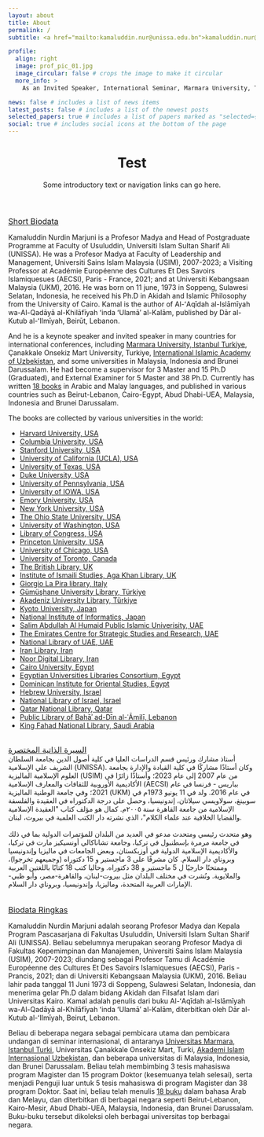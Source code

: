 ```yaml
---
layout: about
title: About
permalink: /
subtitle: <a href="mailto:kamaluddin.nur@unissa.edu.bn">kamaluddin.nur@unissa.edu.bn</a>, <a href="mailto:kamalnurdin@yahoo.com">kamalnurdin@yahoo.com</a>

profile:
  align: right
  image: prof_pic_01.jpg
  image_circular: false # crops the image to make it circular
  more_info: >
    As an Invited Speaker, International Seminar, Marmara University, Türkiye, 2 March 2018

news: false # includes a list of news items
latest_posts: false # includes a list of the newest posts
selected_papers: true # includes a list of papers marked as "selected={true}"
social: true # includes social icons at the bottom of the page
---
```


<header>
  <h1>Test</h1>
  <p>Some introductory text or navigation links can go here.</p>
</header>
<link rel="apple-touch-icon" sizes="180x180" href="assets/img/favicons/apple-touch-icon.png">
<link rel="icon" type="image/png" sizes="32x32" href="assets/img/favicons/favicon-32x32.png">
<link rel="icon" type="image/png" sizes="16x16" href="assets/img/favicons/favicon-16x16.png">
<link rel="manifest" href="assets/img/favicons/site.webmanifest">
<link rel="mask-icon" href="assets/img/favicons/safari-pinned-tab.svg" color="#5bbad5">
<link rel="shortcut icon" href="assets/img/favicons/favicon.ico">
<meta name="msapplication-TileColor" content="#da532c">
<meta name="msapplication-config" content="assets/img/favicons/browserconfig.xml">
<meta name="theme-color" content="#ffffff">

<div style="font-size: 1.0rem; text-decoration: underline;">
Short Biodata
</div>

Kamaluddin Nurdin Marjuni is a Profesor Madya and Head of Postgraduate Programme at Faculty of Usuluddin, Universiti Islam Sultan Sharif Ali (UNISSA). He was a Profesor Madya at Faculty of Leadership and Management, Universiti Sains Islam Malaysia (USIM), 2007-2023; a Visiting Professor at Académie Européenne des Cultures Et Des Savoirs Islamiquesues (AECSI), Paris - France, 2021; and at Universiti Kebangsaan Malaysia (UKM), 2016. He was born on 11 june, 1973 in Soppeng, Sulawesi Selatan, Indonesia, he received his Ph.D in Akidah and Islamic Philosophy from the University of Cairo. Kamal is the author of Al-ʻAqīdah al-Islāmīyah wa-Al-Qadāyā al-Khilāfīyah ʻinda ʻUlamāʼ al-Kalām, published by Dār al-Kutub al-ʻIlmīyah, Beirūt, Lebanon.

And he is a keynote speaker and invited speaker in many countries for international conferences, including [Marmara University, Istanbul Turkiye](https://kamaluddinnurdin.com/gallery/11/), Çanakkale Onsekiz Mart University, Turkiye, [International Islamic Academy of Uzbekistan](https://kamaluddinnurdin.com/gallery/10/), and some universities in Malaysia, Indonesia and Brunei Darussalam. He had become a supervisor for 3 Master and 15 Ph.D (Graduated), and External Examiner for 5 Master and 38 Ph.D. Currently has written [18 books](https://kamaluddinnurdin.github.io/publications/) in Arabic and Malay languages, and published in various countries such as Beirut-Lebanon, Cairo-Egypt, Abud Dhabi-UEA, Malaysia, Indonesia and Brunei Darussalam.

The books are collected by various universities in the world:

- [Harvard University, USA](https://hollis.harvard.edu/primo-explore/search?query=any,contains,Marj%C5%ABn%C4%AB,%20Kam%C4%81l%20al-D%C4%ABn%20N%C5%ABr%20al-D%C4%ABn&tab=everything&search_scope=everything&vid=HVD2&offset=0)
- [Columbia University, USA](https://clio.columbia.edu/?q=kamal+al-din+nur+al-din&datasource=quicksearch&search_field=all_fields&search=true#gsc.tab=0&gsc.q=kamal%20al-din%20nur%20al-din&gsc.page=1)
- [Stanford University, USA](https://searchworks.stanford.edu/catalog?q=%22Marj%C5%ABn%C4%AB%2C+Kam%C4%81l+al-D%C4%ABn+N%C5%ABr+al-D%C4%ABn.%22&search_field=search_author)
- [University of California (UCLA), USA](https://search.library.ucla.edu/discovery/fulldisplay?docid=alma9915406740406531&context=L&vid=01UCS_LAL:UCLA&search_scope=ArticlesBooksMore&adaptor=Local%20Search%20Engine&tab=Articles_books_more_slot&query=any,contains,Marju%CC%84ni%CC%84,%20Kama%CC%84l%20al-Di%CC%84n%20Nu%CC%84r%20al-Di%CC%84n&offset=0&lang=en)
- [University of Texas, USA](https://search.lib.utexas.edu/discovery/fulldisplay?docid=alma991020495559706011&context=L&vid=01UTAU_INST:SEARCH&lang=en&search_scope=MyInst_and_CI&adaptor=Local%20Search%20Engine&tab=Everything&query=any,contains,marjuni&offset=0)
- [Duke University, USA](https://duke.summon.serialssolutions.com/search?s.dym=false&s.q=Author%3A%22Marj%C5%ABn%C4%AB%2C%20Kam%C4%81l%20al-D%C4%ABn%20N%C5%ABr%20al-D%C4%ABn%22#!/search?ho=t&include.ft.matches=f&l=en&dym=false&q=AuthorCombined:%22Marju%CC%84ni%CC%84,%20Kama%CC%84l%20al-Di%CC%84n%20Nu%CC%84r%20al-Di%CC%84n%22)
- [University of Pennsylvania, USA](https://franklin.library.upenn.edu/catalog?f%5Bauthor_creator_f%5D%5B%5D=Marj%C5%ABn%C4%AB%2C+Kam%C4%81l+al-D%C4%ABn+N%C5%ABr+al-D%C4%ABn)
- [University of IOWA, USA](https://search.lib.uiowa.edu/primo-explore/fulldisplay?docid=01IOWA_ALMA21313377400002771&context=L&vid=01IOWA&lang=en_US&search_scope=default_scope&adaptor=Local%20Search%20Engine&tab=default_tab&query=any,contains,Kama%CC%84l%20al-Di%CC%84n%20Nu%CC%84r%20al-Di%CC%84n%20Marju%CC%84ni%CC%84&offset=0)
- [Emory University, USA](https://search.libraries.emory.edu/?f%5Bauthor_display_ssim%5D%5B%5D=Marju%CC%84ni%CC%84%2C+Kama%CC%84l+al-Di%CC%84n+Nu%CC%84r+al-Di%CC%84n)
- [New York University, USA](https://search.library.nyu.edu/discovery/search?query=creator,equals,Marj%C5%ABn%C4%AB,%20Kam%C4%81l%20al-D%C4%ABn%20N%C5%ABr%20al-D%C4%ABn,AND&tab=Unified_Slot&search_scope=CI_NYU_CONSORTIA&vid=01NYU_INST:NYU&mode=advanced&offset=0)
- [The Ohio State University, USA](https://library.ohio-state.edu/search/o181138226)
- [University of Washington, USA](https://orbiscascade-washington.primo.exlibrisgroup.com/discovery/fulldisplay?vid=01ALLIANCE_UW:UW&tab=UW_default&offset=0&docid=alma99103545050001451&query=any%252Ccontains%252Cmarjuni&context=L&lang=en&search_scope=UW_EVERYTHING)
- [Library of Congress, USA](https://catalog.loc.gov/vwebv/holdingsInfo?searchId=15585&recCount=25&recPointer=3&bibId=15626500)
- [Princeton University, USA](https://catalog.princeton.edu/catalog?utf8=%E2%9C%93&search_field=all_fields&q=Marju%CC%84ni%CC%84%2C%20Kama%CC%84l%20al-Di%CC%84n%20Nu%CC%84r%20al-Di%CC%84n)
- [University of Chicago, USA](https://catalog.lib.uchicago.edu/vufind/Search/Results?type=AuthorBrowse&lookfor=%22Marju%CC%84ni%CC%84%2C%20Kama%CC%84l%20al-Di%CC%84n%20Nu%CC%84r%20al-Di%CC%84n%22)
- [University of Toronto, Canada](https://librarysearch.library.utoronto.ca/discovery/search?query=any,contains,Marj%C5%ABn%C4%AB,%20Kam%C4%81l%20al-D%C4%ABn%20N%C5%ABr%20al-D%C4%ABn&tab=LibraryCatalog&search_scope=UTL&vid=01UTORONTO_INST:UTORONTO&offset=0)
- [The British Library, UK](https://ezborrow.reshare.indexdata.com/Author/Home?author=Marju%CC%84ni%CC%84%2C+Kama%CC%84l+al-Di%CC%84n+Nu%CC%84r+al-Di%CC%84n)
- [Institute of Ismaili Studies, Aga Khan Library, UK](https://eds.p.ebscohost.com/eds/results?vid=1&sid=66a80158-ca6a-4661-b2a4-9b65788c77cf%40redis&bquery=kamal+al-din+nur+al-din&bdata=JmNsaTA9RlQxJmNsdjA9WSZ0eXBlPTAmc2VhcmNoTW9kZT1BbmQmc2l0ZT1lZHMtbGl2ZQ%3d%3d)
- [Giorgio La Pira library, Italy](https://lapira.diamond-ils.org/manifestation/243644)
- [Gümüşhane University Library, Türkiye](https://katalog.gumushane.edu.tr/yordam/?p=1&dil=0&fq[0]=kunyeSekilKN_str%3A%2201%22&fq[1]=kunyeYayinTarihi_str%3A%222014%2F1435%22&fq[2]=kunyeYayinlayan_str%3A%22Dar%C3%BC%27l-K%C3%BCt%C3%BCbi%27l-%C4%B0lmiyye%20%3D%20%D8%AF%D8%A7%D8%B1%20%D8%A7%D9%84%D9%83%D8%AA%D8%A8%20%D8%A7%D9%84%D8%B9%D9%84%D9%85%D9%8A%D8%A9%22)
- [Akadeniz University Library, Türkiye](http://tarama.akdeniz.edu.tr/yordam/?dil=0&p=1&q=kemaleddin%20nureddin%20mercuni&alan=tum_txt)
- [Kyoto University, Japan](https://kuline.kulib.kyoto-u.ac.jp/opac/opac_details/?reqCode=fromlist&lang=0&amode=11&bibid=BB02561547&opkey=B170912541053475&start=1&totalnum=1&listnum=0&place=&list_disp=20&list_sort=6&cmode=0&chk_st=0&check=0)
- [National Institute of Informatics, Japan](https://ci.nii.ac.jp/ncid/BA85086063.amp)
- [Salim Abdullah Al Humaid Public Islamic Univerisity, UAE](http://salemlib.dyndns-web.com:8000/cgi-bin/koha/opac-detail.pl?biblionumber=21475)
- [The Emirates Centre for Strategic Studies and Research, UAE](https://library.ecssr.ae/cgi-bin/koha/opac-detail.pl?biblionumber=191492&shelfbrowse_itemnumber=305369#holdings)
- [National Library of UAE, UAE](https://library.dctabudhabi.ae/sirsi/detail/1211641)
- [Iran Library, Iran](http://www.lib.ir/book/65457645/%D9%85%D8%B3%D8%A7%D8%A6%D9%84-%D8%A7%D9%84%D8%A7%D8%B9%D8%AA%D9%82%D8%A7%D8%AF-%D8%B9%D9%86%D8%AF-%D8%A7%D9%84%D8%A7%D9%85%D8%A7%D9%85-%D8%A7%D9%84%D9%82%D8%B1%D8%B7%D8%A8%DB%8C-%D8%AA-%DB%B6%DB%B7%DB%B1%D9%87%D9%80/)
- [Noor Digital Library, Iran](https://noorlib.ir/en/book/view/23135/%D9%85%D9%88%D9%82%D9%81-%D8%A7%D9%84%D8%B2%D9%8A%D8%AF%D9%8A%D8%A9-%D9%88-%D8%A3%D9%87%D9%84-%D8%A7%D9%84%D8%B3%D9%86%D8%A9-%D9%85%D9%86-%D8%A7%D9%84%D8%B9%D9%82%D9%8A%D8%AF%D8%A9-%D8%A7%D9%84%D8%A5%D8%B3%D9%85%D8%A7%D8%B9%D9%8A%D9%84%D9%8A%D8%A9-%D9%88-%D9%81%D9%84%D8%B3%D9%81%D8%AA%D9%87%D8%A7?viewType=html)
- [Cairo University, Egypt](https://alkindi.ideo-cairo.org/manifestation/113895)
- [Egyptian Universities Libraries Consortium, Egypt](http://srv3.eulc.edu.eg/eulc_v5/libraries/start.aspx?ScopeID=1.&fn=ApplySearch&criteria1=1.&OrderKey=publishYear%20desc&ItemType&SearchText1=%D9%85%D8%B1%D8%AC%D9%88%D9%86%D9%8A&new=true)
- [Dominican Institute for Oriental Studies, Egypt](https://opac.diamond-ils.org/search/q?simple_search=all&q=%D9%83%D9%85%D8%A7%D9%84%20%D8%A7%D9%84%D8%AF%D9%8A%D9%86%20%D9%86%D9%88%D8%B1%20%D8%A7%D9%84%D8%AF%D9%8A%D9%86%20%D9%85%D8%B1%D8%AC%D9%88%D9%86%D9%8A&page=1)
- [Hebrew University, Israel](https://huji.primo.exlibrisgroup.com/discovery/fulldisplay?vid=972HUJI_INST:972HUJI_V1&tab=LibraryCatalog&offset=0&docid=alma990015245930203701&query=any,contains,%D9%85%D9%88%D9%82%D9%81%20%D8%A7%D9%84%D8%B2%D9%8A%D8%AF%D9%8A%D8%A9%20%D9%88%D8%A7%D9%87%D9%84%20%D8%A7%D9%84%D8%B3%D9%86%D8%A9%20%D9%85%D9%86%20%D8%A7%D9%84%D8%B9%D9%82%D9%8A%D8%AF%D8%A9%20%D8%A7%D9%84%D8%A5%D8%B3%D9%85%D8%A7%D8%B9%D9%8A%D9%84%D9%8A%D8%A9%20%D9%88%D9%81%D9%84%D8%B3%D9%81%D8%AA%D9%87%D8%A7%20,%20%D9%85%D8%B1%D8%AC%D9%88%D9%86%D9%8A%D8%8C%20%D9%83%D9%85%D8%A7%D9%84%20%D8%A7%D9%84%D8%AF%D9%8A%D9%86%20%D9%86%D9%88%D8%B1%20%D8%A7%D9%84%D8%AF%D9%8A%D9%86&context=L&adaptor=Local%20Search%20Engine&search_scope=MyInstitution&lang=he)
- [National Library of Israel, Israel](https://merhav.nli.org.il/primo-explore/search?query=creator%2Ccontains%2C%D9%85%D8%B1%D8%AC%D9%88%D9%86%D9%8A%D8%8C%20%D9%83%D9%85%D8%A7%D9%84%20%D8%A7%D9%84%D8%AF%D9%8A%D9%86%20%D9%86%D9%88%D8%B1%20%D8%A7%D9%84%D8%AF%D9%8A%D9%86&sortby=rank&vid=NLI&lang=iw_IL)
- [Qatar National Library, Qatar](<https://elibrary.qnl.qa/iii/mobile/search/C__S%D9%85%D8%B1%D8%AC%D9%88%D9%86%D9%8A__Ff:facetlocations:mg:mg:Main%20General%20Collection%20(QNL)::__Ff:facetlocations:mj:mj:Children%20Library%20(QNL)::__Ff:facetlocations:mh:mh:Heritage%20Library%20(QNL)::__Ff:facetlocations:monle:monle:QNL%20Online%20Collection::__Ff:facetlocations:mt:mt:Teens%20Section%20(QNL)::__Orightresult__X0?lang=ara&suite=def&ivts=18dRwDYIx7HeOwXAW0EL5w%3D%3D&casts=mG7Eo2CNVTSlzw1KJD1cPg%3D%3D>)
- [Public Library of Bahāʾ ad-Dīn al-ʿĀmilī, Lebanon](http://library.alalbayt.org.lb/cgi-bin/koha/opac-detail.pl?biblionumber=9200)
- [King Fahad National Library, Saudi Arabia](https://ecat.kfnl.gov.sa/ipac20/ipac.jsp?session=16012091V09E7.28507&profile=akfnl&uri=full%3D3100006%40%21593439%40%210&booklistformat=)

<div class="rtl">
<br>
  <div style="font-size: 1.0rem; text-decoration: underline;">
    السيرة الذاتية المختصرة
  </div>
أستاذ مشارك ورئيس قسم الدراسات العليا في كلية أصول الدين بجامعة السلطان الشريف علي الإسلامية (UNISSA). وكان أستاذًا مشاركًا في كلية القيادة والإدارة بجامعة العلوم الإسلامية الماليزية (USIM) من عام 2007 إلى عام 2023؛ وأستاذًا زائرًا في الأكاديمية الأوروبية للثقافات والمعارف الإسلامية (AECSI) بباريس - فرنسا في عام 2021؛ وفي جامعة الوطنية الماليزية (UKM) في عام 2016. ولد في 11 يونيو 1973م في سوبينغ، سولاويسي سيلاتان، إندونيسيا، وحصل على درجة الدكتوراه في العقيدة والفلسفة الإسلامية من جامعة القاهرة سنة ٢٠٠٥م. كمال هو مؤلف كتاب "العقيدة الإسلامية والقضايا الخلافية عند علماء الكلام"، الذي نشرته دار الكتب العلمية في بيروت، لبنان.
<br><br>
وهو متحدث رئيسي ومتحدث مدعو في العديد من البلدان للمؤتمرات الدولية بما في ذلك في جامعة مرمرة بإسطنبول في تركيا، وجامعة تشاناكالي أونسيكيز مارت في تركيا، والأكاديمية الإسلامية الدولية في أوزبكستان، وبعض الجامعات في ماليزيا وإندونيسيا وبروناي دار السلام. كان مشرفًا على 3 ماجستير و 15 دكتوراه (وجميعهم تخرجوا)، وممتحنًا خارجيًا ل 5 ماجستير و 38 دكتوراه. وحاليا كتب 18 كتابًا باللغتين العربية والملايوية. ونُشرت في مختلف البلدان مثل بيروت-لبنان، والقاهرة-مصر، وأبو ظبي-الإمارات العربية المتحدة، وماليزيا، وإندونيسيا، وبروناي دار السلام.
<br><br><br>
</div>

<div style="font-size: 1.0rem; text-decoration: underline;">
Biodata Ringkas  
</div>

Kamaluddin Nurdin Marjuni adalah seorang Profesor Madya dan Kepala Program Pascasarjana di Fakultas Usuluddin, Universiti Islam Sultan Sharif Ali (UNISSA). Beliau sebelumnya merupakan seorang Profesor Madya di Fakultas Kepemimpinan dan Manajemen, Universiti Sains Islam Malaysia (USIM), 2007-2023; diundang sebagai Profesor Tamu di Académie Européenne des Cultures Et Des Savoirs Islamiquesues (AECSI), Paris - Prancis, 2021; dan di Universiti Kebangsaan Malaysia (UKM), 2016. Beliau lahir pada tanggal 11 Juni 1973 di Soppeng, Sulawesi Selatan, Indonesia, dan menerima gelar Ph.D dalam bidang Akidah dan Filsafat Islam dari Universitas Kairo. Kamal adalah penulis dari buku Al-ʻAqīdah al-Islāmīyah wa-Al-Qadāyā al-Khilāfīyah ʻinda ʻUlamāʼ al-Kalām, diterbitkan oleh Dār al-Kutub al-ʻIlmīyah, Beirut, Lebanon.

Beliau di beberapa negara sebagai pembicara utama dan pembicara undangan di seminar internasional, di antaranya [Universitas Marmara, Istanbul Turki](https://kamaluddinnurdin.com/gallery/11/), Universitas Çanakkale Onsekiz Mart, Turki, [Akademi Islam Internasional Uzbekistan](https://kamaluddinnurdin.com/gallery/10/), dan beberapa universitas di Malaysia, Indonesia, dan Brunei Darussalam. Beliau telah membimbing 3 tesis mahasiswa program Magister dan 15 program Doktor (kesemuanya telah selesai), serta menjadi Penguji luar untuk 5 tesis mahasiswa di program Magister dan 38 program Doktor. Saat ini, beliau telah menulis [18 buku](https://kamaluddinnurdin.github.io/publications/) dalam bahasa Arab dan Melayu, dan diterbitkan di berbagai negara seperti Beirut-Lebanon, Kairo-Mesir, Abud Dhabi-UEA, Malaysia, Indonesia, dan Brunei Darussalam. Buku-buku tersebut dikoleksi oleh berbagai universitas top berbagai negara.
